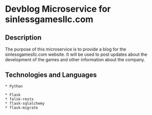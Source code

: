 # Devblog Microservice for  sinlessgamesllc.com

## Description
The purpose of this microservice is to provide a blog for the sinlessgamesllc.com website. It will be used 
to post updates about the development of the games and other information about the company.


## Technologies and Languages

```
* Python

* Flask
* falsk-restx
* flask-sqlalchemy
* flask-migrate

```
